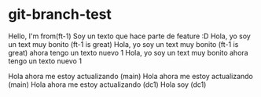 # git-branch-test

Hello, I'm from(ft-1)
Soy un texto que hace parte de feature :D
Hola, yo soy un text muy bonito (ft-1 is great)
Hola, yo soy un text muy bonito (ft-1 is great)
ahora tengo un texto nuevo 1
Hola, yo soy un text muy bonito
ahora tengo un texto nuevo 1

Hola ahora me estoy actualizando (main)
Hola ahora me estoy actualizando (main)
Hola ahora me estoy actualizando (dc1)
Hola soy (dc1)
